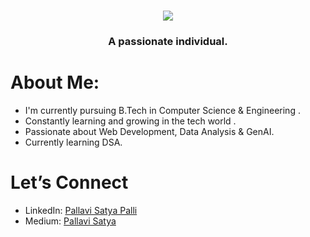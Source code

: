 <!--<h1 align="center">
    <img src="https://readme-typing-svg.herokuapp.com/?font=Righteous&size=35&center=true&vCenter=true&width=700&height=70&duration=4100&lines=Heya+Everyone!+I'm+Pallavi+Satya;"/>
</h1>
    


<h1 align="center">
    <img src="https://readme-typing-svg.herokuapp.com/?font=Righteous&size=35&center=true&vCenter=true&width=700&height=70&duration=4100&lines=Heya+Everyone!+I'm+Pallavi+Satya;&color=556B2F"/>
</h1>-->
<!--<h1 align="center">
    <img src="https://readme-typing-svg.herokuapp.com/?font=Righteous&size=35&center=true&vCenter=true&width=700&height=70&duration=4100&lines=Heya+Everyone!+I'm+Pallavi+Satya;&color=3D5C1B"/>
</h1>-->
<!--<h1 align="center"> 
  <img src="https://readme-typing-svg.herokuapp.com/?font=Righteous&size=35&center=true&vCenter=true&width=700&height=70&duration=4100&lines=Heya+Everyone!+I'm+Pallavi+Satya;&color=556B2F"/>
</h1>-->

<h1 align="center"> 
  <img src="https://readme-typing-svg.herokuapp.com/?font=Righteous&size=35&center=true&vCenter=true&width=700&height=70&duration=4100&lines=Heya+Everyone!+I'm+Pallavi+Satya;&color=C7B8EA"/> 
</h1>

<h3 align="center">A passionate individual.</h3>



#  About Me:

-  I'm currently pursuing B.Tech in Computer Science & Engineering .
-  Constantly learning and growing in the tech world .
-  Passionate about Web Development, Data Analysis & GenAI.
-  Currently learning DSA.

<!--
[![Your GitHub Stats](https://github-readme-stats.vercel.app/api?username=PallaviSatya&show_icons=true&theme=tokyonight)]()  -->


#  Let’s Connect
- LinkedIn: [Pallavi Satya Palli](https://www.linkedin.com/in/pallavi-satya-palli-99401228b/)
-  Medium: [Pallavi Satya](https://medium.com/@pallavisatyapalli) 


